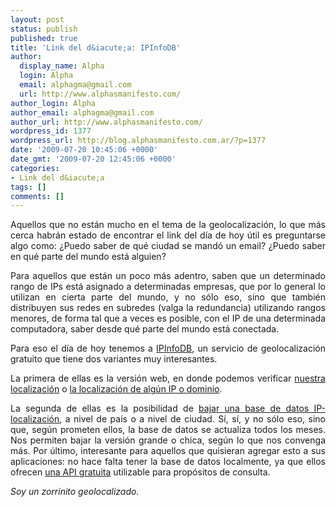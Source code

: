 ```yaml
---
layout: post
status: publish
published: true
title: 'Link del d&iacute;a: IPInfoDB'
author:
  display_name: Alpha
  login: Alpha
  email: alphagma@gmail.com
  url: http://www.alphasmanifesto.com/
author_login: Alpha
author_email: alphagma@gmail.com
author_url: http://www.alphasmanifesto.com/
wordpress_id: 1377
wordpress_url: http://blog.alphasmanifesto.com.ar/?p=1377
date: '2009-07-20 10:45:06 +0000'
date_gmt: '2009-07-20 12:45:06 +0000'
categories:
- Link del d&iacute;a
tags: []
comments: []
---
```

<p style="text-align: justify;">Aquellos que no est&aacute;n mucho en el tema de la geolocalizaci&oacute;n, lo que m&aacute;s cerca habr&aacute;n estado de encontrar el link del d&iacute;a de hoy &uacute;til es preguntarse algo como: &iquest;Puedo saber de qu&eacute; ciudad se mand&oacute; un email? &iquest;Puedo saber en qu&eacute; parte del mundo est&aacute; alguien?</p>
<p style="text-align: justify;">Para aquellos que est&aacute;n un poco m&aacute;s adentro, saben que un determinado rango de IPs est&aacute; asignado a determinadas empresas, que por lo general lo utilizan en cierta parte del mundo, y no s&oacute;lo eso, sino que tambi&eacute;n distribuyen sus redes en subredes (valga la redundancia) utilizando rangos menores, de forma tal que a veces es posible, con el IP de una determinada computadora, saber desde qu&eacute; parte del mundo est&aacute; conectada.</p>
<p style="text-align: justify;">Para eso el d&iacute;a de hoy tenemos a <a href="http://ipinfodb.com/">IPInfoDB</a>, un servicio de geolocalizaci&oacute;n gratuito que tiene dos variantes muy interesantes.</p>
<p style="text-align: justify;">La primera de ellas es la versi&oacute;n web, en donde podemos verificar <a href="http://ipinfodb.com/my_ip_location.php">nuestra localizaci&oacute;n</a> o <a href="http://ipinfodb.com/ip_locator.php">la localizaci&oacute;n de alg&uacute;n IP o dominio</a>.</p>
<p style="text-align: justify;">La segunda de ellas es la posibilidad de <a href="http://ipinfodb.com/ip_database.php">bajar una base de datos IP-localizaci&oacute;n</a>, a nivel de pa&iacute;s o a nivel de ciudad. S&iacute;, s&iacute;, y no s&oacute;lo eso, sino que, seg&uacute;n prometen ellos, la base de datos se actualiza todos los meses. Nos permiten bajar la versi&oacute;n grande o chica, seg&uacute;n lo que nos convenga m&aacute;s. Por &uacute;ltimo, interesante para aquellos que quisieran agregar esto a sus aplicaciones: no hace falta tener la base de datos localmente, ya que ellos ofrecen <a href="http://ipinfodb.com/ip_location_api.php">una API gratuita</a> utilizable para prop&oacute;sitos de consulta.</p>
<p style="text-align: justify;"><em>Soy un zorrinito geolocalizado.</em></p>
